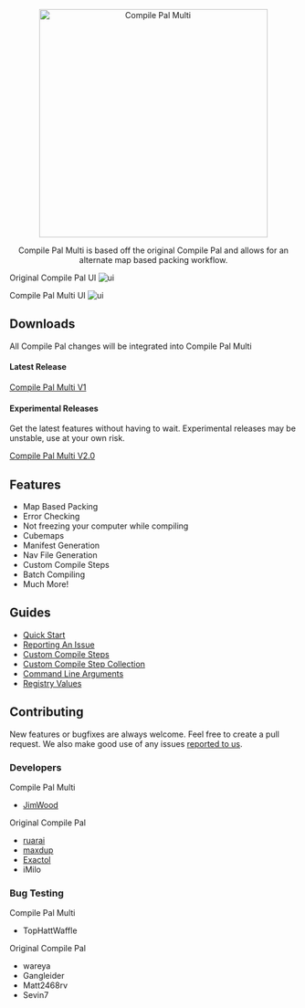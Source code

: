 <p align="center">
	<img
		alt="Compile Pal Multi"
		src="http://i.imgur.com/jPEig83.png"
		width="400"
	/>
</p>

<p align="center">Compile Pal Multi is based off the original Compile Pal and allows for an alternate map based packing workflow.</p>

Original Compile Pal UI
![ui](https://i.imgur.com/DvAVPeR.png)

Compile Pal Multi UI
![ui](https://i.imgur.com/n3llzSS.png)


## Downloads
All Compile Pal changes will be integrated into Compile Pal Multi

#### Latest Release

[Compile Pal Multi V1](https://github.com/JamesT-W/CompilePal/releases/latest)

#### Experimental Releases
Get the latest features without having to wait. Experimental releases may be unstable, use at your own risk.

[Compile Pal Multi V2.0](https://github.com/JamesT-W/CompilePal/releases/tag/v002.0)


## Features
* Map Based Packing
* Error Checking
* Not freezing your computer while compiling
* Cubemaps
* Manifest Generation
* Nav File Generation
* Custom Compile Steps
* Batch Compiling
* Much More!

## Guides
* [Quick Start](Guides/QuickStart.md)
* [Reporting An Issue](Guides/Issues.md)
* [Custom Compile Steps](Guides/Custom.md)
* [Custom Compile Step Collection](Guides/CustomCollection.md)
* [Command Line Arguments](Guides/CMDArgs.md)
* [Registry Values](Guides/Registry.md)

## Contributing

New features or bugfixes are always welcome. Feel free to create a pull request. We also make good use of any issues [reported to us](https://github.com/JamesT-W/CompilePal/issues).

### Developers
Compile Pal Multi
- [JimWood](https://github.com/JamesT-W)

Original Compile Pal
- [ruarai](https://github.com/ruarai)
- [maxdup](https://github.com/maxdup)
- [Exactol](https://github.com/Exactol)
- iMilo


### Bug Testing
Compile Pal Multi
- TopHattWaffle

Original Compile Pal
- wareya
- Gangleider 
- Matt2468rv 
- Sevin7 
